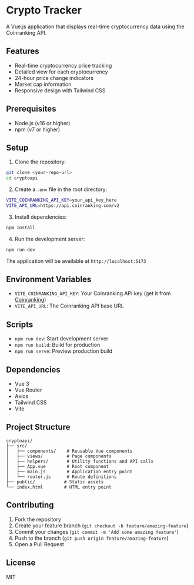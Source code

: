 # Crypto Tracker

A Vue.js application that displays real-time cryptocurrency data using the Coinranking API.

## Features
- Real-time cryptocurrency price tracking
- Detailed view for each cryptocurrency
- 24-hour price change indicators
- Market cap information
- Responsive design with Tailwind CSS

## Prerequisites
- Node.js (v16 or higher)
- npm (v7 or higher)

## Setup

1. Clone the repository:
```bash
git clone <your-repo-url>
cd cryptoapi
```

2. Create a `.env` file in the root directory:
```bash
VITE_COINRANKING_API_KEY=your_api_key_here
VITE_API_URL=https://api.coinranking.com/v2
```

3. Install dependencies:
```bash
npm install
```

4. Run the development server:
```bash
npm run dev
```

The application will be available at `http://localhost:5173`

## Environment Variables
- `VITE_COINRANKING_API_KEY`: Your Coinranking API key (get it from [Coinranking](https://developers.coinranking.com/create-account))
- `VITE_API_URL`: The Coinranking API base URL

## Scripts
- `npm run dev`: Start development server
- `npm run build`: Build for production
- `npm run serve`: Preview production build

## Dependencies
- Vue 3
- Vue Router
- Axios
- Tailwind CSS
- Vite

## Project Structure
```
cryptoapi/
├── src/
│   ├── components/    # Reusable Vue components
│   ├── views/         # Page components
│   ├── helpers/       # Utility functions and API calls
│   ├── App.vue        # Root component
│   ├── main.js        # Application entry point
│   └── router.js      # Route definitions
├── public/           # Static assets
└── index.html        # HTML entry point
```

## Contributing
1. Fork the repository
2. Create your feature branch (`git checkout -b feature/amazing-feature`)
3. Commit your changes (`git commit -m 'Add some amazing feature'`)
4. Push to the branch (`git push origin feature/amazing-feature`)
5. Open a Pull Request

## License
MIT 